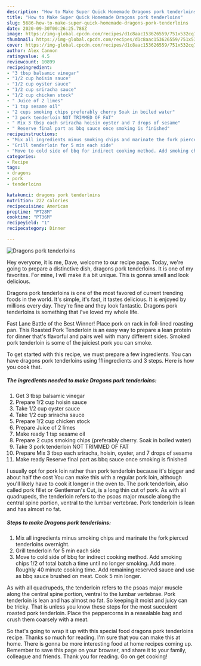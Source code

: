 ```yaml
---
description: "How to Make Super Quick Homemade Dragons pork tenderloins"
title: "How to Make Super Quick Homemade Dragons pork tenderloins"
slug: 5686-how-to-make-super-quick-homemade-dragons-pork-tenderloins
date: 2020-09-30T00:26:25.786Z
image: https://img-global.cpcdn.com/recipes/d1c8aac153626559/751x532cq70/dragons-pork-tenderloins-recipe-main-photo.jpg
thumbnail: https://img-global.cpcdn.com/recipes/d1c8aac153626559/751x532cq70/dragons-pork-tenderloins-recipe-main-photo.jpg
cover: https://img-global.cpcdn.com/recipes/d1c8aac153626559/751x532cq70/dragons-pork-tenderloins-recipe-main-photo.jpg
author: Alex Cannon
ratingvalue: 4.5
reviewcount: 10899
recipeingredient:
- "3 tbsp balsamic vinegar"
- "1/2 cup hoisin sauce"
- "1/2 cup oyster sauce"
- "1/2 cup sriracha sauce"
- "1/2 cup chicken stock"
- " Juice of 2 limes"
- "1 tsp sesame oil"
- "2 cups smoking chips preferably cherry Soak in boiled water"
- "3 pork tenderloin NOT TRIMMED OF FAT"
- " Mix 3 tbsp each sriracha hoisin oyster and 7 drops of sesame"
- " Reserve final part as bbq sauce once smoking is finished"
recipeinstructions:
- "Mix all ingredients minus smoking chips and marinate the fork pierced tenderloins overnight."
- "Grill tenderloin for 5 min each side"
- "Move to cold side of bbq for indirect cooking method. Add smoking chips 1/2 of total batch a time until no longer smoking. Add more. Roughly 40 minute cooking time. Add remaining reserved sauce and use as bbq sauce brushed on meat. Cook 5 min longer."
categories:
- Recipe
tags:
- dragons
- pork
- tenderloins

katakunci: dragons pork tenderloins 
nutrition: 222 calories
recipecuisine: American
preptime: "PT28M"
cooktime: "PT36M"
recipeyield: "1"
recipecategory: Dinner

---
```



![Dragons pork tenderloins](https://img-global.cpcdn.com/recipes/d1c8aac153626559/751x532cq70/dragons-pork-tenderloins-recipe-main-photo.jpg)

Hey everyone, it is me, Dave, welcome to our recipe page. Today, we're going to prepare a distinctive dish, dragons pork tenderloins. It is one of my favorites. For mine, I will make it a bit unique. This is gonna smell and look delicious.

Dragons pork tenderloins is one of the most favored of current trending foods in the world. It's simple, it's fast, it tastes delicious. It is enjoyed by millions every day. They're fine and they look fantastic. Dragons pork tenderloins is something that I've loved my whole life.

Fast Lane Battle of the Best Winner! Place pork on rack in foil-lined roasting pan. This Roasted Pork Tenderloin is an easy way to prepare a lean protein for dinner that&#39;s flavorful and pairs well with many different sides. Smoked pork tenderloin is some of the juiciest pork you can smoke.


To get started with this recipe, we must prepare a few ingredients. You can have dragons pork tenderloins using 11 ingredients and 3 steps. Here is how you cook that.

<!--inarticleads1-->

##### The ingredients needed to make Dragons pork tenderloins:

1. Get 3 tbsp balsamic vinegar
1. Prepare 1/2 cup hoisin sauce
1. Take 1/2 cup oyster sauce
1. Take 1/2 cup sriracha sauce
1. Prepare 1/2 cup chicken stock
1. Prepare  Juice of 2 limes
1. Make ready 1 tsp sesame oil
1. Prepare 2 cups smoking chips (preferably cherry. Soak in boiled water)
1. Take 3 pork tenderloin NOT TRIMMED OF FAT
1. Prepare  Mix 3 tbsp each sriracha, hoisin, oyster, and 7 drops of sesame
1. Make ready  Reserve final part as bbq sauce once smoking is finished


I usually opt for pork loin rather than pork tenderloin because it&#39;s bigger and about half the cost You can make this with a regular pork loin, although you&#39;ll likely have to cook it longer in the oven to. The pork tenderloin, also called pork fillet or Gentleman&#39;s Cut, is a long thin cut of pork. As with all quadrupeds, the tenderloin refers to the psoas major muscle along the central spine portion, ventral to the lumbar vertebrae. Pork tenderloin is lean and has almost no fat. 

<!--inarticleads2-->

##### Steps to make Dragons pork tenderloins:

1. Mix all ingredients minus smoking chips and marinate the fork pierced tenderloins overnight.
1. Grill tenderloin for 5 min each side
1. Move to cold side of bbq for indirect cooking method. Add smoking chips 1/2 of total batch a time until no longer smoking. Add more. Roughly 40 minute cooking time. Add remaining reserved sauce and use as bbq sauce brushed on meat. Cook 5 min longer.


As with all quadrupeds, the tenderloin refers to the psoas major muscle along the central spine portion, ventral to the lumbar vertebrae. Pork tenderloin is lean and has almost no fat. So keeping it moist and juicy can be tricky. That is unless you know these steps for the most succulent roasted pork tenderloin. Place the peppercorns in a resealable bag and crush them coarsely with a meat. 

So that's going to wrap it up with this special food dragons pork tenderloins recipe. Thanks so much for reading. I'm sure that you can make this at home. There is gonna be more interesting food at home recipes coming up. Remember to save this page on your browser, and share it to your family, colleague and friends. Thank you for reading. Go on get cooking!
